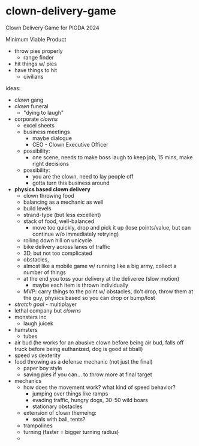 # clown-delivery-game
Clown Delivery Game for PIGDA 2024

Minimum Viable Product
- throw pies properly
  - range finder
- hit things w/ pies
- have things to hit
  - civilians

ideas:
  - *clown* gang
  - *clown* funeral
    - "dying to laugh"
  - corporate *clowns*
    - excel sheets
    - business meetings
      - maybe dialogue
      - CEO - Clown Executive Officer
    - possibility:
      - one scene, needs to make boss laugh to keep job, 15 mins, make right decisions
    - possibility:
      - you are the clown, need to lay people off
      - gotta turn this business around
  - **physics based clown delivery**
    - clown throwing food
    - balancing as a mechanic as well
    - build levels
    - strand-type (but less excellent) 
    - stack of food, well-balanced
      - move too quickly, drop and pick it up (lose points/value, but can continue w/o immediately retrying)
    - rolling down hill on unicycle
    - bike delivery across lanes of traffic
    - 3D, but not too complicated
    - obstacles, 
    - almost like a mobile game w/ running like a big army, collect a number of things
    - at the end you toss your delivery at the deliveree (slow motion)
      - maybe each item is thrown individually
    - MVP: carry things to the point w/ obstacles, do't drop, throw them at the guy, physics based so you can drop or bump/lost
  - *stretch goal* - multiplayer
  - lethal company but *clowns*
  - monsters inc
    - laugh juicek
  - hamsters
    - tubes
  - air bud (he works for an abusive clown before being air bud, falls off truck before being euthanized, dog is good at bball)
  - speed vs dexterity
  - food throwing as a defense mechanic (not just the final)
    - paper boy style
    - saving pies if you can... to throw more at final target
  - mechanics
    - how does the movement work? what kind of speed behavior?
      - jumping over things like ramps
      - evading traffic, hungry dogs, 30-50 wild boars
      - stationary obstacles
    - extension of clown themeing:
      - seals with ball, tents?
    - trampolines
    - turning (faster = bigger turning radius)
    - 